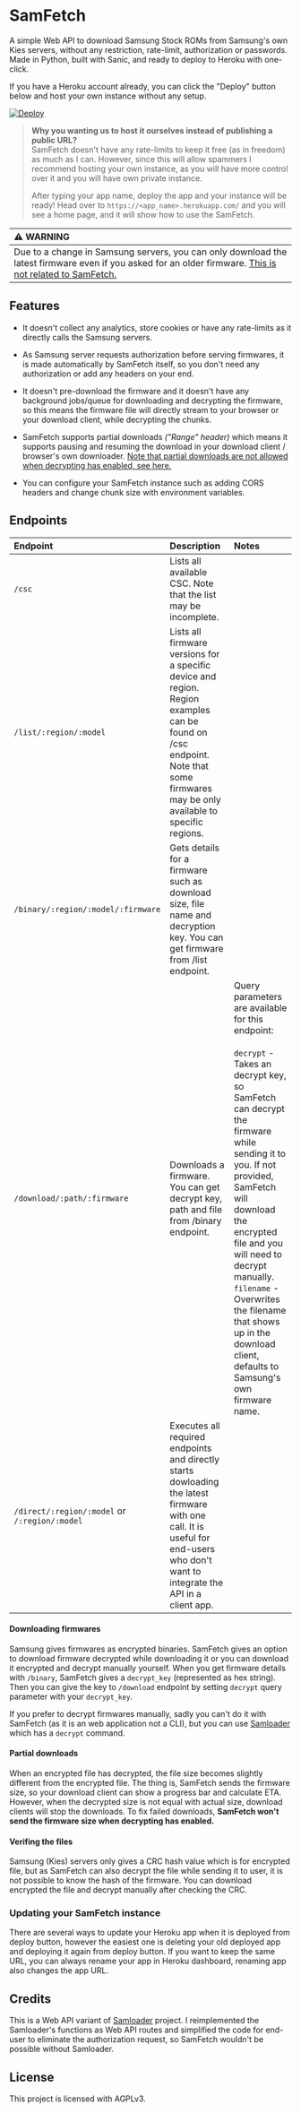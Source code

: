 # SamFetch

A simple Web API to download Samsung Stock ROMs from Samsung's own Kies servers, without any restriction, rate-limit, authorization or passwords. Made in Python, built with Sanic, and ready to deploy to Heroku with one-click.

If you have a Heroku account already, you can click the "Deploy" button below and host your own instance without any setup. 

[![Deploy](https://www.herokucdn.com/deploy/button.svg)](https://heroku.com/deploy?template=https://github.com/ysfchn/SamFetch)

> **Why you wanting us to host it ourselves instead of publishing a public URL?**<br>
> SamFetch doesn't have any rate-limits to keep it free (as in freedom) as much as I can. However, since this will allow spammers I recommend hosting your own instance, as you will have more control over it and you will have own private instance.
>
> After typing your app name, deploy the app and your instance will be ready! Head over to `https://<app_name>.herokuapp.com/` and you will see a home page, and it will show how to use the SamFetch.

| ⚠ **WARNING** |
|:--------------|
| Due to a change in Samsung servers, you can only download the latest firmware even if you asked for an older firmware. [This is not related to SamFetch.](https://github.com/ysfchn/SamFetch/issues/6) |

## Features

* It doesn't collect any analytics, store cookies or have any rate-limits as it directly calls the Samsung servers.

* As Samsung server requests authorization before serving firmwares, it is made automatically by SamFetch itself, so you don't need any authorization or add any headers on your end.

* It doesn't pre-download the firmware and it doesn't have any background jobs/queue for downloading and decrypting the firmware, so this means the firmware file will directly stream to your browser or your download client, while decrypting the chunks. 

* SamFetch supports partial downloads _("Range" header)_ which means it supports pausing and resuming the download in your download client / browser's own downloader. [Note that partial downloads are not allowed when decrypting has enabled, see here.](#partial-downloads)

* You can configure your SamFetch instance such as adding CORS headers and change chunk size with environment variables.

## Endpoints

| Endpoint | Description      | Notes       |
|:---------|:-----------------|:------------|
| `/csc`   | Lists all available CSC. Note that the list may be incomplete. | |
| `/list/:region/:model` | Lists all firmware versions for a specific device and region. Region examples can be found on /csc endpoint. Note that some firmwares may be only available to specific regions. | |
| `/binary/:region/:model/:firmware` | Gets details for a firmware such as download size, file name and decryption key. You can get firmware from /list endpoint. | |
| `/download/:path/:firmware` | Downloads a firmware. You can get decrypt key, path and file from /binary endpoint. | Query parameters are available for this endpoint:<br><br>`decrypt` - Takes an decrypt key, so SamFetch can decrypt the firmware while sending it to you. If not provided, SamFetch will download the encrypted file and you will need to decrypt manually.<br>`filename` - Overwrites the filename that shows up in the download client, defaults to Samsung's own firmware name. |
| `/direct/:region/:model` or `/:region/:model` | Executes all required endpoints and directly starts dowloading the latest firmware with one call. It is useful for end-users who don't want to integrate the API in a client app. |

#### Downloading firmwares

Samsung gives firmwares as encrypted binaries. SamFetch gives an option to download firmware decrypted while downloading it or you can download it encrypted and decrypt manually yourself. When you get firmware details with `/binary`, SamFetch gives a `decrypt_key` (represented as hex string). Then you can give the key to `/download` endpoint by setting `decrypt` query parameter with your `decrypt_key`.

If you prefer to decrypt firmwares manually, sadly you can't do it with SamFetch (as it is an web application not a CLI), but you can use [Samloader](https://github.com/nlscc/samloader) which has a `decrypt` command.

#### Partial downloads

When an encrypted file has decrypted, the file size becomes slightly different from the encrypted file. The thing is, SamFetch sends the firmware size, so your download client can show a progress bar and calculate ETA. However, when the decrypted size is not equal with actual size, download clients will stop the downloads. To fix failed downloads, **SamFetch won't send the firmware size when decrypting has enabled.**

#### Verifing the files

Samsung (Kies) servers only gives a CRC hash value which is for encrypted file, but as SamFetch can also decrypt the file while sending it to user, it is not possible to know the hash of the firmware. You can download encrypted the file and decrypt manually after checking the CRC. 

### Updating your SamFetch instance

There are several ways to update your Heroku app when it is deployed from deploy button, however the easiest one is deleting your old deployed app and deploying it again from deploy button. If you want to keep the same URL, you can always rename your app in Heroku dashboard, renaming app also changes the app URL.

## Credits

This is a Web API variant of [Samloader](https://github.com/nlscc/samloader) project. I reimplemented the Samloader's functions as Web API routes and simplified the code for end-user to eliminate the authorization request, so SamFetch wouldn't be possible without Samloader.

## License

This project is licensed with AGPLv3.
